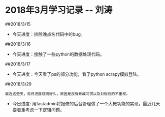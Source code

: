 ﻿# 2018年3月学习记录 -- 刘涛


##2018/3/15
* 今天进度：排除晚点名代码中的bug。

##2018/3/16
* 今天进度：接触了一些python的数据处理代码。

##2018/3/17
* 今天进度：今天看了ps的部分功能，看了python scrapy模拟登陆。

##2018/3/29
```
最近这些天，每日进度耽搁好久，原因是没有养成习惯以及对规则的不重视。
```
* 今日进度: 用fastadmin将报修的后台管理做了一个大概功能的实现，最近几天要着重考虑一下逻辑问题。




